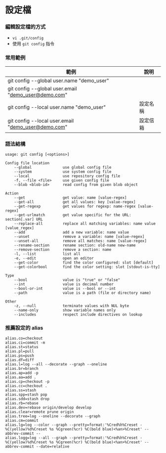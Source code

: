 # 設定檔

### 編輯設定檔的方式

* `vi .git/config`
* 使用 `git config` 指令

### 常用範例

| 範例                                                  | 說明   |
|-----------------------------------------------------|------|
| git config --global user.name "demo_user"           |      |
| git config --global user.email "demo_user@demo.com" |      |
| git config --local user.name "demo_user"            | 設定名稱 |
| git config --local user.email "demo_user@demo.com"  | 設定信箱 |

### 語法結構

```
usage: git config [<options>]

Config file location
    --global              use global config file
    --system              use system config file
    --local               use repository config file
    -f, --file <file>     use given config file
    --blob <blob-id>      read config from given blob object

Action
    --get                 get value: name [value-regex]
    --get-all             get all values: key [value-regex]
    --get-regexp          get values for regexp: name-regex [value-regex]
    --get-urlmatch        get value specific for the URL: section[.var] URL
    --replace-all         replace all matching variables: name value [value_regex]
    --add                 add a new variable: name value
    --unset               remove a variable: name [value-regex]
    --unset-all           remove all matches: name [value-regex]
    --rename-section      rename section: old-name new-name
    --remove-section      remove a section: name
    -l, --list            list all
    -e, --edit            open an editor
    --get-color           find the color configured: slot [default]
    --get-colorbool       find the color setting: slot [stdout-is-tty]

Type
    --bool                value is "true" or "false"
    --int                 value is decimal number
    --bool-or-int         value is --bool or --int
    --path                value is a path (file or directory name)

Other
    -z, --null            terminate values with NUL byte
    --name-only           show variable names only
    --includes            respect include directives on lookup
```

### 推薦設定的 alias

```
alias.co=checkout
alias.ci=commit -m
alias.st=status
alias.pl=pull
alias.ps=push
alias.df=diff
alias.l=log --all --decorate --graph --oneline
alias.br=branch
alias.ap=add -p
alias.aa=add .
alias.cp=checkout -p
alias.cc=checkout .
alias.ss=stash
alias.spp=stash pop
alias.sdd=stash drop
alias.rb=rebase
alias.dev=rebase origin/develop develop
alias.clear=remote prune origin
alias.tree=log --oneline --decorate --graph
alias.cm=commit
alias.lg=log --color --graph --pretty=format:'%Cred%h%Creset -%C(yellow)%d%Creset %s %Cgreen(%cr) %C(bold blue)<%an>%Creset' --abbrev-commit --
alias.logg=log --all --graph --pretty=format:'%Cred%h%Creset -%C(yellow)%d%Creset %s %Cgreen(%cr) %C(bold blue)<%an>%Creset' --abbrev-commit --date=relative
```